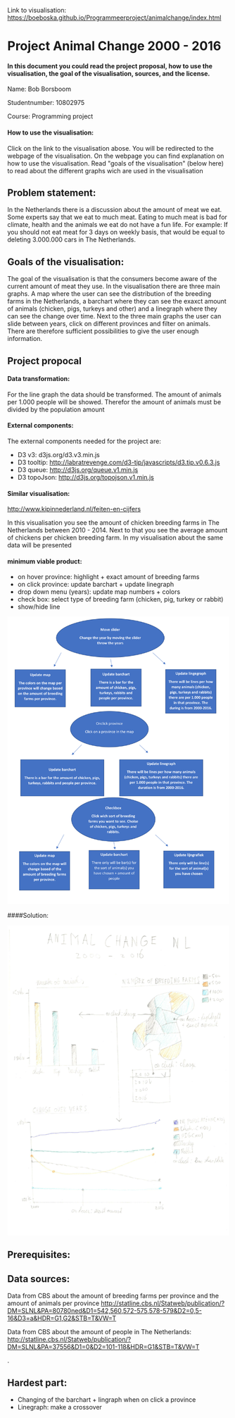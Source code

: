 Link to visualisation: https://boeboska.github.io/Programmeerproject/animalchange/index.html



Project Animal Change 2000 - 2016
===============================

#### In this document you could read the project proposal, how to use the visualisation, the goal of the visualisation, sources, and the license.

Name: Bob Borsboom

Studentnumber: 10802975

Course: Programming project

#### How to use the visualisation:
Click on the link to the visualisation abose. You will be redirected to the webpage of the visualisation. On the webpage you can find explanation on how to use the visualisation. Read "goals of the visualisation" (below here) to read about the different graphs wich are used in the visualisation


Problem statement:
-----------------------
In the Netherlands there is a discussion about the amount of meat we eat. Some experts say that we eat to much meat. Eating to much meat is bad for climate, health and the animals we eat do not have a fun life.
For example: If you should not eat meat for 3 days on weekly basis, that would be equal to deleting 3.000.000 cars in The Netherlands.


Goals of the visualisation:
-----------------------
The goal of the visualisation is that the consumers become aware of the current amount of meat they use. In the visualisation there are three main graphs. A map where the user can see the distribution of the breeding farms in the Netherlands, a barchart where they can see the exaxct amount of animals (chicken, pigs, turkeys and other) and a linegraph where they can see the change over time. Next to the three main graphs the user can slide between years, click on different provinces and filter on animals. There are therefore sufficient possibilities to give the user enough information.



Project propocal
------------------

#### Data transformation:
For the line graph the data should be transformed. The amount of animals per 1.000 people will be showed. Therefor the amount of animals must be divided by the population amount

#### External components:
The external components needed for the project are:
- D3 v3: d3js.org/d3.v3.min.js
- D3 tooltip: http://labratrevenge.com/d3-tip/javascripts/d3.tip.v0.6.3.js
- D3 queue: http://d3js.org/queue.v1.min.js
- D3 topoJson: http://d3js.org/topojson.v1.min.js

#### Similar visualisation: 
http://www.kipinnederland.nl/feiten-en-cijfers

In this visualisation you see the amount of chicken breeding farms in The Netherlands between 2010 - 2014. Next to that you see the average amount of chickens per chicken breeding farm.
In my visualisation about the same data will be presented

#### minimum viable product:
- on hover province: highlight + exact amount of breeding farms
- on click province: update barchart + update linegraph
- drop down menu (years): update map numbers + colors
- check box: select type of breeding farm (chicken, pig, turkey or rabbit) 
- show/hide line

![](doc/tech.png)




####Solution:

![](doc/sketch.png)






Prerequisites:
-----------------------

## Data sources:
Data from CBS about the amount of breeding farms per province and the amount of animals per province
http://statline.cbs.nl/Statweb/publication/?DM=SLNL&PA=80780ned&D1=542,560,572-575,578-579&D2=0,5-16&D3=a&HDR=G1,G2&STB=T&VW=T

Data from CBS about the amount of people in The Netherlands:
http://statline.cbs.nl/Statweb/publication/?DM=SLNL&PA=37556&D1=0&D2=101-118&HDR=G1&STB=T&VW=T


.

## Hardest part:
- Changing of the barchart + lingraph when on click a province
- Linegraph: make a crossover 




